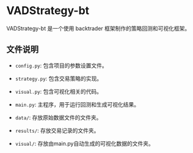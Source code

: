 # VADStrategy-bt

VADStrategy-bt 是一个使用 backtrader 框架制作的策略回测和可视化框架。

## 文件说明

- `config.py`: 包含项目的参数设置文件。
- `strategy.py`: 包含交易策略的实现。
- `visual.py`: 包含可视化相关的代码。
- `main.py`: 主程序，用于运行回测和生成可视化结果。

- `data/`: 存放原始数据文件的文件夹。
- `results/`: 存放交易记录的文件夹。
- `visual/`: 存放由main.py自动生成的可视化数据的文件夹。
